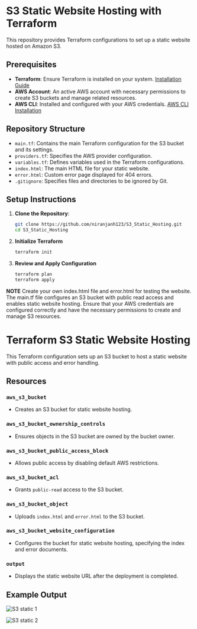 # S3 Static Website Hosting with Terraform

This repository provides Terraform configurations to set up a static website hosted on Amazon S3.

## Prerequisites

- **Terraform**: Ensure Terraform is installed on your system. [Installation Guide](https://learn.hashicorp.com/tutorials/terraform/install-cli)
- **AWS Account**: An active AWS account with necessary permissions to create S3 buckets and manage related resources.
- **AWS CLI**: Installed and configured with your AWS credentials. [AWS CLI Installation](https://docs.aws.amazon.com/cli/latest/userguide/install-cliv2.html)

## Repository Structure

- `main.tf`: Contains the main Terraform configuration for the S3 bucket and its settings.
- `providers.tf`: Specifies the AWS provider configuration.
- `variables.tf`: Defines variables used in the Terraform configurations.
- `index.html`: The main HTML file for your static website.
- `error.html`: Custom error page displayed for 404 errors.
- `.gitignore`: Specifies files and directories to be ignored by Git.

## Setup Instructions

1. **Clone the Repository**:
   ```bash
   git clone https://github.com/niranjanh123/S3_Static_Hosting.git
   cd S3_Static_Hosting
   ```

2. **Initialize Terraform**
   ```bash
   terraform init
   ```

3. **Review and Apply Configuration**
   ```bash
   terraform plan
   terraform apply
   ```

**NOTE**
Create your own index.html file and error.html for testing the website.
The main.tf file configures an S3 bucket with public read access and enables static website hosting.
Ensure that your AWS credentials are configured correctly and have the necessary permissions to create and manage S3 resources.


# Terraform S3 Static Website Hosting

This Terraform configuration sets up an S3 bucket to host a static website with public access and error handling.

## Resources

### `aws_s3_bucket`
- Creates an S3 bucket for static website hosting.

### `aws_s3_bucket_ownership_controls`
- Ensures objects in the S3 bucket are owned by the bucket owner.

### `aws_s3_bucket_public_access_block`
- Allows public access by disabling default AWS restrictions.

### `aws_s3_bucket_acl`
- Grants `public-read` access to the S3 bucket.

### `aws_s3_bucket_object`
- Uploads `index.html` and `error.html` to the S3 bucket.

### `aws_s3_bucket_website_configuration`
- Configures the bucket for static website hosting, specifying the index and error documents.

### `output`
- Displays the static website URL after the deployment is completed.

## Example Output

![S3 static 1](https://github.com/user-attachments/assets/fd0f1b61-9c2d-4ee2-a8f0-bd6fcbb15cc7)

![S3 static 2](https://github.com/user-attachments/assets/ee3b1cdd-781e-4c7d-a381-a944af2ed494)



